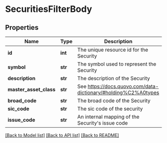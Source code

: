# SecuritiesFilterBody

## Properties
Name | Type | Description | Notes
------------ | ------------- | ------------- | -------------
**id** | **int** | The unique resource id for the Security | [optional] 
**symbol** | **str** | The symbol used to represent the Security | [optional] 
**description** | **str** | The description of the Security | [optional] 
**master_asset_class** | **str** | See https://docs.quovo.com/data-dictionary/#holding%C2%A0types | [optional] 
**broad_code** | **str** | The broad code of the Security | [optional] 
**sic_code** | **str** | The sic code of the security | [optional] 
**issue_code** | **str** | An internal mapping of the Security&#x27;s issue code | [optional] 

[[Back to Model list]](../README.md#documentation-for-models) [[Back to API list]](../README.md#documentation-for-api-endpoints) [[Back to README]](../README.md)

